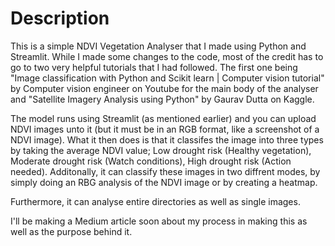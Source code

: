 # Description
This is a simple NDVI Vegetation Analyser that I made using Python and Streamlit. While I made some changes to the code, 
most of the credit has to go to two very helpful tutorials that I had followed. The first one being "Image classification with Python and Scikit learn | Computer vision tutorial" by Computer vision engineer on Youtube for the main body of the analyser 
and "Satellite Imagery Analysis using Python" by Gaurav Dutta on Kaggle.

The model runs using Streamlit (as mentioned earlier) and you can upload NDVI images unto it (but it must be in an RGB format, like a screenshot of a NDVI image). 
What it then does is that it classifes the image into three types by taking the average NDVI value; Low drought risk (Healthy vegetation), Moderate drought risk (Watch conditions), High drought risk (Action needed).
Additonally, it can classify these images in two diffrent modes, by simply doing an RBG analysis of the NDVI image or by creating a heatmap.

Furthermore, it can analyse entire directories as well as single images.

I'll be making a Medium article soon about my process in making this as well as the purpose behind it.
